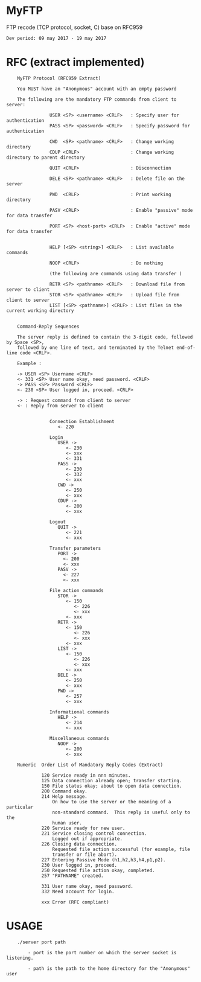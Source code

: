 # MyFTP

FTP recode (TCP protocol, socket, C) base on RFC959

    Dev period: 09 may 2017 - 19 may 2017

RFC (extract implemented)
=========================

        MyFTP Protocol (RFC959 Extract)
        
        You MUST have an "Anonymous" account with an empty password
        
        The following are the mandatory FTP commands from client to server:
        
                    USER <SP> <username> <CRLF>   : Specify user for authentication
                    PASS <SP> <password> <CRLF>   : Specify password for authentication
        
                    CWD  <SP> <pathname> <CRLF>   : Change working directory
                    CDUP <CRLF>                   : Change working directory to parent directory
        
                    QUIT <CRLF>                   : Disconnection
        
                    DELE <SP> <pathname> <CRLF>   : Delete file on the server
        
                    PWD  <CRLF>                   : Print working directory
        
                    PASV <CRLF>                   : Enable "passive" mode for data transfer
        
                    PORT <SP> <host-port> <CRLF>  : Enable "active" mode for data transfer
        
        
                    HELP [<SP> <string>] <CRLF>   : List available commands
        
                    NOOP <CRLF>                   : Do nothing
        
                    (the following are commands using data transfer )
        
                    RETR <SP> <pathname> <CRLF>   : Download file from server to client
                    STOR <SP> <pathname> <CRLF>   : Upload file from client to server
                    LIST [<SP> <pathname>] <CRLF> : List files in the current working directory 
        
        
        Command-Reply Sequences
        
        The server reply is defined to contain the 3-digit code, followed by Space <SP>,
        followed by one line of text, and terminated by the Telnet end-of-line code <CRLF>.
        
        Example :
        
        -> USER <SP> Username <CRLF>
        <- 331 <SP> User name okay, need password. <CRLF>
        -> PASS <SP> Password <CRLF>
        <- 230 <SP> User logged in, proceed. <CRLF>
        
        -> : Request command from client to server
        <- : Reply from server to client
        
        
                    Connection Establishment
                       <- 220
        
                    Login
                       USER ->
                          <- 230
                          <- xxx
                          <- 331
                       PASS ->
                          <- 230
                          <- 332
                          <- xxx
                       CWD ->
                          <- 250
                          <- xxx
                       CDUP ->
                          <- 200
                          <- xxx
        
                    Logout
                       QUIT ->
                          <- 221
                          <- xxx
        
                    Transfer parameters
                       PORT ->
                         <- 200
                         <- xxx
                       PASV ->
                         <- 227
                         <- xxx
        
                    File action commands
                       STOR ->
                          <- 150
                             <- 226
                             <- xxx
                          <- xxx
                       RETR ->
                          <- 150
                             <- 226
                             <- xxx
                          <- xxx
                       LIST ->
                          <- 150
                             <- 226
                             <- xxx
                          <- xxx
                       DELE ->
                          <- 250
                          <- xxx
                       PWD ->
                          <- 257
                          <- xxx
        
                    Informational commands
                       HELP ->
                          <- 214
                          <- xxx
        
                    Miscellaneous commands
                       NOOP ->
                          <- 200
                          <- xxx
        
        Numeric  Order List of Mandatory Reply Codes (Extract)
        
                 120 Service ready in nnn minutes.
                 125 Data connection already open; transfer starting.
                 150 File status okay; about to open data connection.
                 200 Command okay.
                 214 Help message.
                     On how to use the server or the meaning of a particular
                     non-standard command.  This reply is useful only to the
                     human user.
                 220 Service ready for new user.
                 221 Service closing control connection.
                     Logged out if appropriate.
                 226 Closing data connection.
                     Requested file action successful (for example, file
                     transfer or file abort).
                 227 Entering Passive Mode (h1,h2,h3,h4,p1,p2).
                 230 User logged in, proceed.
                 250 Requested file action okay, completed.
                 257 "PATHNAME" created.
                  
                 331 User name okay, need password.
                 332 Need account for login.
        
                 xxx Error (RFC compliant)


USAGE
=====

        ./server port path
        
            - port is the port number on which the server socket is listening.
            
            - path is the path to the home directory for the "Anonymous" user
